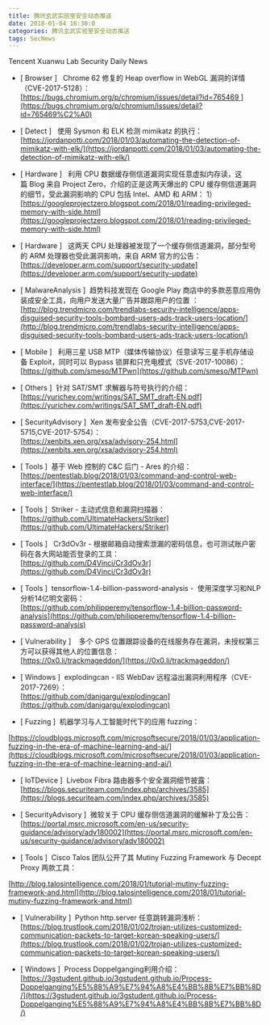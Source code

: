 ```yaml
---
title: 腾讯玄武实验室安全动态推送
date: 2018-01-04 16:30:0
categories: 腾讯玄武实验室安全动态推送
tags: SecNews
---
```


Tencent Xuanwu Lab Security Daily News  
* [ Browser ]   Chrome 62 修复的 Heap overflow in WebGL 漏洞的详情（CVE-2017-5128）：  
[https://bugs.chromium.org/p/chromium/issues/detail?id=765469 ](https://bugs.chromium.org/p/chromium/issues/detail?id=765469%C2%A0)  

* [ Detect ]   使用 Sysmon 和 ELK 检测 mimikatz 的执行：   
[https://jordanpotti.com/2018/01/03/automating-the-detection-of-mimikatz-with-elk/](https://jordanpotti.com/2018/01/03/automating-the-detection-of-mimikatz-with-elk/)  

* [ Hardware ]  
利用 CPU 数据缓存侧信道漏洞实现任意虚拟内存读，这篇 Blog 来自 Project Zero，介绍的正是这两天爆出的 CPU 缓存侧信道漏洞的细节，受此漏洞影响的 CPU 包括 Intel、AMD 和 ARM： 1）  
[https://googleprojectzero.blogspot.com/2018/01/reading-privileged-memory-with-side.html](https://googleprojectzero.blogspot.com/2018/01/reading-privileged-memory-with-side.html)  

* [ Hardware ]  
这两天 CPU 处理器被发现了一个缓存侧信道漏洞，部分型号的 ARM 处理器也受此漏洞影响，来自 ARM 官方的公告：   
[https://developer.arm.com/support/security-update](https://developer.arm.com/support/security-update)  

* [ MalwareAnalysis ]  趋势科技发现在 Google Play 商店中的多款恶意应用伪装成安全工具，向用户发送大量广告并跟踪用户的位置 ：   
[http://blog.trendmicro.com/trendlabs-security-intelligence/apps-disguised-security-tools-bombard-users-ads-track-users-location/](http://blog.trendmicro.com/trendlabs-security-intelligence/apps-disguised-security-tools-bombard-users-ads-track-users-location/)  

* [ Mobile ]  
利用三星 USB MTP（媒体传输协议）任意读写三星手机存储设备 Exploit，同时可以 Bypass 锁屏和只充电模式（SVE-2017-10086）：   
[https://github.com/smeso/MTPwn](https://github.com/smeso/MTPwn)  

* [ Others ]  针对 SAT/SMT 求解器与符号执行的介绍：   
[https://yurichev.com/writings/SAT_SMT_draft-EN.pdf](https://yurichev.com/writings/SAT_SMT_draft-EN.pdf)  

* [ SecurityAdvisory ]  Xen 发布安全公告（CVE-2017-5753,CVE-2017-5715,CVE-2017-5754）：   
[https://xenbits.xen.org/xsa/advisory-254.html](https://xenbits.xen.org/xsa/advisory-254.html)  

* [ Tools ]  基于 Web 控制的 C&amp;C 后门 - Ares 的介绍：   
[https://pentestlab.blog/2018/01/03/command-and-control-web-interface/](https://pentestlab.blog/2018/01/03/command-and-control-web-interface/)  

* [ Tools ]  Striker - 主动式信息和漏洞扫描器：   
[https://github.com/UltimateHackers/Striker](https://github.com/UltimateHackers/Striker)  

* [ Tools ]   Cr3dOv3r - 根据邮箱自动搜索泄漏的密码信息，也可测试账户密码在各大网站能否登录的工具：   
[https://github.com/D4Vinci/Cr3dOv3r](https://github.com/D4Vinci/Cr3dOv3r)  

* [ Tools ]  tensorflow-1.4-billion-password-analysis -  使用深度学习和NLP分析14亿明文密码：    
[https://github.com/philipperemy/tensorflow-1.4-billion-password-analysis](https://github.com/philipperemy/tensorflow-1.4-billion-password-analysis)  

* [ Vulnerability ]  
 多个 GPS 位置跟踪设备的在线服务存在漏洞，未授权第三方可以获得其他人的位置信息：  
[https://0x0.li/trackmageddon/](https://0x0.li/trackmageddon/)  

* [ Windows ]  explodingcan - IIS WebDav 远程溢出漏洞利用程序（CVE-2017-7269）：   
[https://github.com/danigargu/explodingcan](https://github.com/danigargu/explodingcan)  

* [ Fuzzing ]  机器学习与人工智能时代下的应用 fuzzing：
 
[https://cloudblogs.microsoft.com/microsoftsecure/2018/01/03/application-fuzzing-in-the-era-of-machine-learning-and-ai/](https://cloudblogs.microsoft.com/microsoftsecure/2018/01/03/application-fuzzing-in-the-era-of-machine-learning-and-ai/)  

* [ IoTDevice ]  Livebox Fibra 路由器多个安全漏洞细节披露： 
[https://blogs.securiteam.com/index.php/archives/3585](https://blogs.securiteam.com/index.php/archives/3585)  

* [ SecurityAdvisory ]  微软关于 CPU 缓存侧信道漏洞的缓解补丁及公告： 
[https://portal.msrc.microsoft.com/en-us/security-guidance/advisory/adv180002](https://portal.msrc.microsoft.com/en-us/security-guidance/advisory/adv180002)  

* [ Tools ]  Cisco Talos 团队公开了其 Mutiny Fuzzing Framework 与 Decept Proxy 两款工具： 
 
[http://blog.talosintelligence.com/2018/01/tutorial-mutiny-fuzzing-framework-and.html](http://blog.talosintelligence.com/2018/01/tutorial-mutiny-fuzzing-framework-and.html)  

* [ Vulnerability ]  Python http.server 任意跳转漏洞浅析： 
[https://blog.trustlook.com/2018/01/02/trojan-utilizes-customized-communication-packets-to-target-korean-speaking-users/](https://blog.trustlook.com/2018/01/02/trojan-utilizes-customized-communication-packets-to-target-korean-speaking-users/)  

* [ Windows ]  Process Doppelganging利用介绍： 
[https://3gstudent.github.io/3gstudent.github.io/Process-Doppelganging%E5%88%A9%E7%94%A8%E4%BB%8B%E7%BB%8D/](https://3gstudent.github.io/3gstudent.github.io/Process-Doppelganging%E5%88%A9%E7%94%A8%E4%BB%8B%E7%BB%8D/)  

